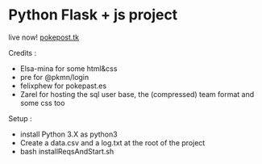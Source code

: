 # Python Flask + js project

live now! [pokepost.tk](https://pokepost.066644.xyz/)

Credits :
- Elsa-mina for some html&css
- pre for @pkmn/login
- felixphew for pokepast.es
- Zarel for hosting the sql user base, the (compressed) team format and some css too

Setup : 
- install Python 3.X as python3
- Create a data.csv and a log.txt at the root of the project
- bash installReqsAndStart.sh
